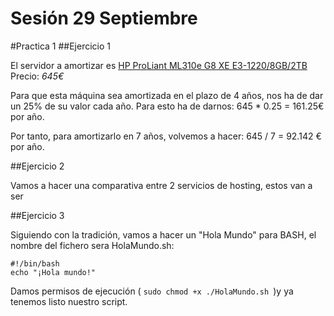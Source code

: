 Sesión 29 Septiembre
======================
#Practica 1
##Ejercicio 1

El servidor a amortizar es [HP ProLiant ML310e G8 XE E3-1220/8GB/2TB](http://www.pccomponentes.com/hp_proliant_ml310e_g8_xe_e3_1220_8gb_2tb.html)
Precio: *645€*

Para que esta máquina sea amortizada en el plazo de 4 años, nos ha de dar un 25% de su valor cada año.
Para esto ha de darnos: 645 * 0.25 = 161.25€ por año.

Por tanto, para amortizarlo en 7 años, volvemos a hacer: 645 / 7 = 92.142 € por año.

##Ejercicio 2

Vamos a hacer una comparativa entre 2 servicios de hosting, estos van a ser

##Ejercicio 3

Siguiendo con la tradición, vamos a hacer un "Hola Mundo" para BASH, el nombre del fichero sera HolaMundo.sh:

````````````
#!/bin/bash 
echo "¡Hola mundo!"
````````````

Damos permisos de ejecución ( ```sudo chmod +x ./HolaMundo.sh ```)y ya tenemos listo nuestro script.

